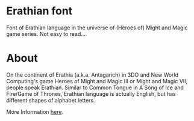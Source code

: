 # Erathian font
Font of Erathian language in the universe of (Heroes of) Might and Magic game series. Not easy to read...

# About
On the continent of Erathia (a.k.a. Antagarich) in 3DO and New World Computing's game Heroes of Might and Magic III or Might and Magic VII, people speak Erathian. Similar to Common Tongue in A Song of Ice and Fire/Game of Thrones, Erathian language is actually English, but has different shapes of alphabet letters.

More Information [here](https://might-and-magic.github.io/erathian-font/).
